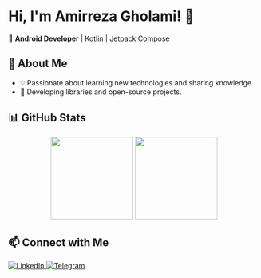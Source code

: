 <h1>Hi, I'm Amirreza Gholami! 👋</h1>  

🚀 **Android Developer** | Kotlin | Jetpack Compose  



## 🔹 About Me  
- 💡 Passionate about learning new technologies and sharing knowledge.  
- 🔧 Developing libraries and open-source projects.  



## 📊 GitHub Stats  
<p align="center">
  <img src="https://github-readme-stats.vercel.app/api?username=Amirroid&show_icons=true&theme=github_dark_dimmed" height="165" />
  <img src="https://github-readme-stats.vercel.app/api/top-langs/?username=Amirroid&layout=compact&theme=github_dark_dimmed" height="165" />
</p>



## 📫 Connect with Me  
<a href="https://www.linkedin.com/in/amirrezagholami/">
  <img src="https://img.shields.io/badge/LinkedIn-0A66C2?style=for-the-badge&logo=linkedin&logoColor=white" alt="LinkedIn" />
</a>  
<a href="https://t.me/theamirrezagh">
  <img src="https://img.shields.io/badge/Telegram-26A5E4?style=for-the-badge&logo=telegram&logoColor=white" alt="Telegram" />
</a>
